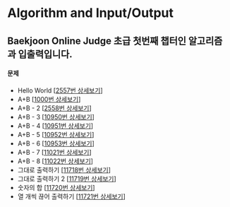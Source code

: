 Algorithm and Input/Output
==========================

Baekjoon Online Judge 초급 첫번째 챕터인 알고리즘과 입출력입니다.
------------------------------------------------------

#### 문제

* Hello World [[2557번 상세보기](https://www.acmicpc.net/problem/2557)]
* A+B [[1000번 상세보기](https://www.acmicpc.net/problem/1000)]
* A+B - 2 [[2558번 상세보기](https://www.acmicpc.net/problem/2558)]
* A+B - 3 [[10950번 상세보기](https://www.acmicpc.net/problem/10950)]
* A+B - 4 [[10951번 상세보기](https://www.acmicpc.net/problem/10951)]
* A+B - 5 [[10952번 상세보기](https://www.acmicpc.net/problem/10952)]
* A+B - 6 [[10953번 상세보기](https://www.acmicpc.net/problem/10953)]
* A+B - 7 [[11021번 상세보기](https://www.acmicpc.net/problem/11021)]
* A+B - 8 [[11022번 상세보기](https://www.acmicpc.net/problem/11022)]
* 그대로 출력하기 [[11718번 상세보기](https://www.acmicpc.net/problem/11718)]
* 그대로 출력하기 2 [[11719번 상세보기](https://www.acmicpc.net/problem/11719)]
* 숫자의 합 [[11720번 상세보기](https://www.acmicpc.net/problem/11720)]
* 열 개씩 끊어 출력하기 [[11721번 상세보기](https://www.acmicpc.net/problem/11721)]



